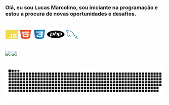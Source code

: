### Olá, eu sou Lucas Marcolino, sou iniciante na programação e estou a procura de novas oportunidades e desafios.
 
<div style="display: inline_block"><br>
  <img align="center" alt="Rafa-Js" height="30" width="40" src="https://raw.githubusercontent.com/devicons/devicon/master/icons/javascript/javascript-plain.svg">
  <img align="center" alt="Rafa-HTML" height="30" width="40" src="https://raw.githubusercontent.com/devicons/devicon/master/icons/html5/html5-original.svg">
  <img align="center" alt="Rafa-CSS" height="30" width="40" src="https://raw.githubusercontent.com/devicons/devicon/master/icons/css3/css3-original.svg">
  <img align="center" alt="Rafa-js" height="45" width="55" src="https://raw.githubusercontent.com/devicons/devicon/master/icons/php/php-plain.svg">  
  <!-- <img align="center" alt="Rafa-Csharp" height="30" width="40" src="https://raw.githubusercontent.com/devicons/devicon/master/icons/csharp/csharp-original.svg">-->
  <img align="center" alt="Rafa-js" height="30" width="40" src="https://raw.githubusercontent.com/devicons/devicon/master/icons/mysql/mysql-original.svg">
  <!-- <img align="center" alt="Rafa-js" height="30" width="40" src="https://raw.githubusercontent.com/devicons/devicon/master/icons/ubuntu/ubuntu-plain.svg"> -->
</div>

##

<div>
  <a href = "mailto:lucas.marcolino32@gmail.com"><img src="https://img.shields.io/badge/Gmail-D14836?style=for-the-badge&logo=gmail&logoColor=white" target="_blank"></a>
  <a href="https://www.linkedin.com/in/lucas-marcolino-32409a213/" target="_blank"><img src="https://img.shields.io/badge/-LinkedIn-%230077B5?style=for-the-badge&logo=linkedin&logoColor=white" target="_blank"></a> 
</div>

<br>



   ![Snake animation](https://github.com/DevForeach/DevForeach/blob/output/github-contribution-grid-snake.svg)
